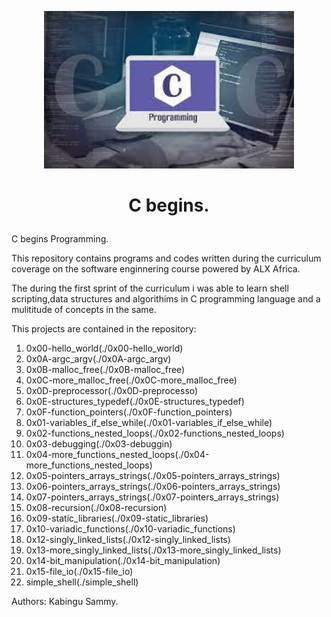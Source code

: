 <p align="center">

  <img src="download.jfif" width="400\"/>

<br>

<h1><p align="center">C begins.</h1></p></font>

C begins Programming.

This repository contains programs and codes written during the curriculum coverage on the software enginnering  course powered by ALX Africa.

The during the first sprint of the curriculum i was able to learn shell scripting,data structures and algorithims in C programming language and a mulititude of concepts in the same.

This projects are contained in the repository:

1. 0x00-hello_world(./0x00-hello_world)
2. 0x0A-argc_argv(./0x0A-argc_argv)
3. 0x0B-malloc_free(./0x0B-malloc_free)
4. 0x0C-more_malloc_free(./0x0C-more_malloc_free)
5. 0x0D-preprocessor(./0x0D-preprocesso)
6. 0x0E-structures_typedef(./0x0E-structures_typedef)
7. 0x0F-function_pointers(./0x0F-function_pointers)
8. 0x01-variables_if_else_while(./0x01-variables_if_else_while)
9. 0x02-functions_nested_loops(./0x02-functions_nested_loops)
10. 0x03-debugging(./0x03-debuggin)
11. 0x04-more_functions_nested_loops(./0x04-more_functions_nested_loops)
12. 0x05-pointers_arrays_strings(./0x05-pointers_arrays_strings)
13. 0x06-pointers_arrays_strings(./0x06-pointers_arrays_strings)
14. 0x07-pointers_arrays_strings(./0x07-pointers_arrays_strings)
15. 0x08-recursion(./0x08-recursion)
16. 0x09-static_libraries(./0x09-static_libraries)
17. 0x10-variadic_functions(./0x10-variadic_functions)
18. 0x12-singly_linked_lists(./0x12-singly_linked_lists)
19. 0x13-more_singly_linked_lists(./0x13-more_singly_linked_lists)
20. 0x14-bit_manipulation(./0x14-bit_manipulation)
21. 0x15-file_io(./0x15-file_io)
22. simple_shell(./simple_shell)


Authors:
Kabingu Sammy.